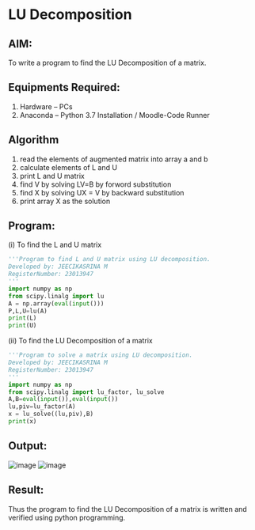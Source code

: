 # LU Decomposition 

## AIM:
To write a program to find the LU Decomposition of a matrix.

## Equipments Required:
1. Hardware – PCs
2. Anaconda – Python 3.7 Installation / Moodle-Code Runner

## Algorithm
1. read the elements of augmented matrix into array a and b
2. calculate elements of L and U
3. print L and U matrix
4. find V by solving LV=B by forword substitution
5. find X by solving UX = V by backward substitution
6. print array X as the solution

## Program:
(i) To find the L and U matrix
```python
'''Program to find L and U matrix using LU decomposition.
Developed by: JEECIKASRINA M
RegisterNumber: 23013947
'''
import numpy as np
from scipy.linalg import lu
A = np.array(eval(input()))
P,L,U=lu(A)
print(L)
print(U)
```
(ii) To find the LU Decomposition of a matrix
```python
'''Program to solve a matrix using LU decomposition.
Developed by: JEECIKASRINA M
RegisterNumber: 23013947
'''
import numpy as np
from scipy.linalg import lu_factor, lu_solve
A,B=eval(input()),eval(input())
lu,piv=lu_factor(A)
x = lu_solve((lu,piv),B)
print(x)
```

## Output:
![image](https://github.com/Jeecikasrina23013947/LU-Decomposition/assets/148515300/7a849d36-f36e-4129-8ff9-028c6cccf830)
![image](https://github.com/Jeecikasrina23013947/LU-Decomposition/assets/148515300/aa147bc4-59dc-45d6-b2f5-1d1e5128b101)



## Result:
Thus the program to find the LU Decomposition of a matrix is written and verified using python programming.

